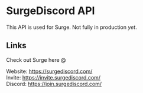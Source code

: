 # SurgeDiscord API

This API is used for Surge. Not fully in production *yet*.

## Links

Check out Surge here @

Website: https://surgediscord.com/  
Invite: https://invite.surgediscord.com/  
Discord: https://join.surgediscord.com/
